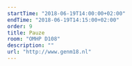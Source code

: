 ```yaml
---
startTime: "2018-06-19T14:00:00+02:00"
endTime: "2018-06-19T14:15:00+02:00"
order: 9
title: Pauze
room: "OMHP D108"
description: ""
url: "http://www.genm18.nl"
---
```

